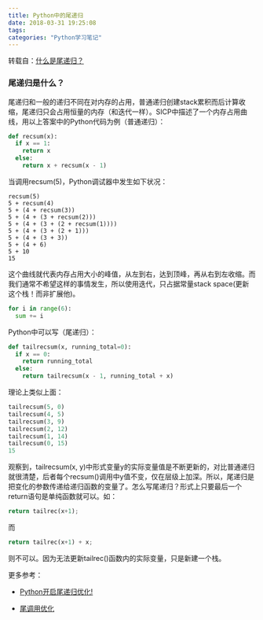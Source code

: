 ```yaml
---
title: Python中的尾递归
date: 2018-03-31 19:25:08
tags:
categories: "Python学习笔记"
---
```


转载自：[什么是尾递归？](https://www.zhihu.com/question/20761771)

### 尾递归是什么？

尾递归和一般的递归不同在对内存的占用，普通递归创建stack累积而后计算收缩，尾递归只会占用恒量的内存（和迭代一样）。SICP中描述了一个内存占用曲线，用以上答案中的Python代码为例（普通递归）：

```Python
def recsum(x):
  if x == 1:
    return x
  else:
    return x + recsum(x - 1)
```

<!--more-->

当调用recsum(5)，Python调试器中发生如下状况：

```
recsum(5)
5 + recsum(4)
5 + (4 + recsum(3))
5 + (4 + (3 + recsum(2)))
5 + (4 + (3 + (2 + recsum(1))))
5 + (4 + (3 + (2 + 1)))
5 + (4 + (3 + 3))
5 + (4 + 6)
5 + 10
15
```

这个曲线就代表内存占用大小的峰值，从左到右，达到顶峰，再从右到左收缩。而我们通常不希望这样的事情发生，所以使用迭代，只占据常量stack space(更新这个栈！而非扩展他)。

```Python
for i in range(6):
  sum += i
```

Python中可以写（尾递归）：

```Python
def tailrecsum(x, running_total=0):
  if x == 0:
    return running_total
  else:
    return tailrecsum(x - 1, running_total + x)
```

理论上类似上面：

```Python
tailrecsum(5, 0)
tailrecsum(4, 5)
tailrecsum(3, 9)
tailrecsum(2, 12)
tailrecsum(1, 14)
tailrecsum(0, 15)
15
```

观察到，tailrecsum(x, y)中形式变量y的实际变量值是不断更新的，对比普通递归就很清楚，后者每个recsum()调用中y值不变，仅在层级上加深。所以，尾递归是把变化的参数传递给递归函数的变量了。怎么写尾递归？形式上只要最后一个return语句是单纯函数就可以。如：

```python
return tailrec(x+1);
```

而

```python
return tailrec(x+1) + x;
```

则不可以。因为无法更新tailrec()函数内的实际变量，只是新建一个栈。

更多参考：

* [Python开启尾递归优化!](http://python.jobbole.com/86937/)

* [尾调用优化](http://www.ruanyifeng.com/blog/2015/04/tail-call.html)
